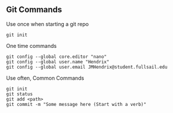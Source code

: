 ## Git Commands 
Use once when starting a git repo

```shell
git init
```

One time commands

```shell
git config --global core.editor "nano"
git config --global user.name "Hendrix"
git config --global user.email JMHendrix@student.fullsail.edu
```

Use often, Common Commands

```shell
git init
git status 
git add <path>
git commit -m "Some message here (Start with a verb)"
```
